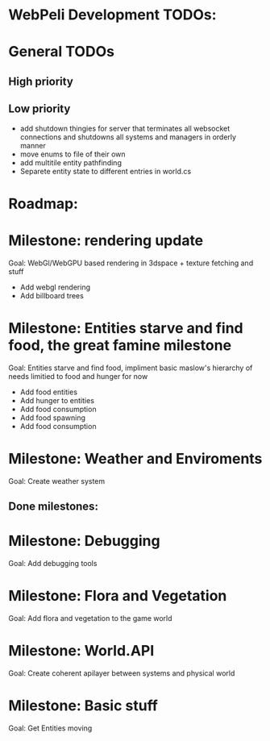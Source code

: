 # WebPeli Development TODOs:

# General TODOs
## High priority

## Low priority
- add shutdown thingies for server that terminates all websocket connections and shutdowns all systems and managers in orderly manner
- move enums to file of their own
- add multitile entity pathfinding
- Separete entity state to different entries in world.cs


# Roadmap:
# Milestone: rendering update
  Goal: WebGl/WebGPU based rendering in 3dspace + texture fetching and stuff
  - Add webgl rendering
  - Add billboard trees


# Milestone: Entities starve and find food, the great famine milestone
  Goal: Entities starve and find food, impliment basic maslow's hierarchy of needs limitied to food and hunger for now
  - Add food entities
  - Add hunger to entities
  - Add food consumption
  - Add food spawning
  - Add food consumption


# Milestone: Weather and Enviroments
  Goal: Create weather system

## Done milestones:
# Milestone: Debugging
  Goal: Add debugging tools
# Milestone: Flora and Vegetation
  Goal: Add flora and vegetation to the game world
# Milestone: World.API
  Goal: Create coherent apilayer between systems and physical world
# Milestone: Basic stuff
  Goal: Get Entities moving

